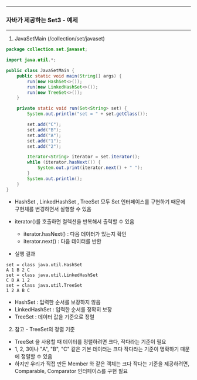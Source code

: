 -----
### 자바가 제공하는 Set3 - 예제
-----
1. JavaSetMain (/collection/set/javaset)
```java
package collection.set.javaset;

import java.util.*;

public class JavaSetMain {
    public static void main(String[] args) {
        run(new HashSet<>());
        run(new LinkedHashSet<>());
        run(new TreeSet<>());
    }

    private static void run(Set<String> set) {
        System.out.println("set = " + set.getClass());

        set.add("C");
        set.add("B");
        set.add("A");
        set.add("1");
        set.add("2");

        Iterator<String> iterator = set.iterator();
        while (iterator.hasNext()) {
            System.out.print(iterator.next() + " ");
        }
        System.out.println();
    }
}
```
  - HashSet , LinkedHashSet , TreeSet 모두 Set 인터페이스를 구현하기 때문에 구현체를 변경하면서 실행할 수 있음
  - iterator()를 호출하면 컬렉션을 반복해서 출력할 수 있음
    + iterator.hasNext() : 다음 데이터가 있는지 확인
    + iterator.next() : 다음 데이터를 반환

  - 실행 결과
```
set = class java.util.HashSet
A 1 B 2 C 
set = class java.util.LinkedHashSet
C B A 1 2 
set = class java.util.TreeSet
1 2 A B C 
```
  - HashSet : 입력한 순서를 보장하지 않음
  - LinkedHashSet : 입력한 순서를 정확히 보장
  - TreeSet : 데이터 값을 기준으로 정렬

2. 참고 - TreeSet의 정렬 기준
  - TreeSet 을 사용할 때 데이터를 정렬하려면 크다, 작다라는 기준이 필요
  - 1, 2, 3이나 "A", "B", "C" 같은 기본 데이터는 크다 작다라는 기준이 명확하기 때문에 정렬할 수 있음
  - 하지만 우리가 직접 만든 Member 와 같은 객체는 크다 작다는 기준을 제공하려면, Comparable, Comparator 인터페이스를 구현 필요

